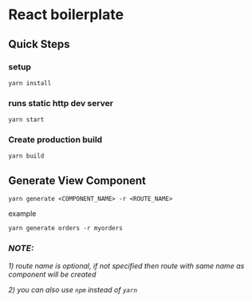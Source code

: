 # React boilerplate


## Quick Steps

### setup
`yarn install`

### runs static http dev server
`yarn start`

### Create production build
`yarn build`


## Generate View Component
`yarn generate <COMPONENT_NAME> -r <ROUTE_NAME>`

example

`yarn generate orders -r myorders`

### *NOTE:*

*1) route name is optional, if not specified then route with same name as component will be created*

*2) you can also use `npm` instead of `yarn`*
